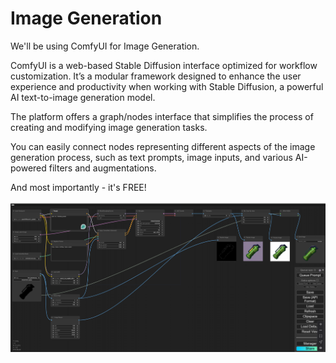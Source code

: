 # Image Generation
We'll be using ComfyUI for Image Generation. 

ComfyUI is a web-based Stable Diffusion interface optimized for workflow customization. It’s a modular framework designed to enhance the user experience and productivity when working with Stable Diffusion, a powerful AI text-to-image generation model.

The platform offers a graph/nodes interface that simplifies the process of creating and modifying image generation tasks.

You can easily connect nodes representing different aspects of the image generation process, such as text prompts, image inputs, and various AI-powered filters and augmentations.

And most importantly - it's FREE!

![](./images/comfyUI.png)